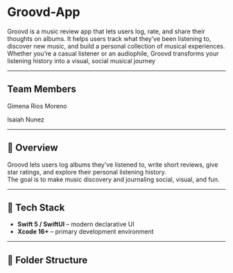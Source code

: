 # Groovd-App
Groovd is a music review app that lets users log, rate, and share their thoughts on albums. It helps users track what they’ve been listening to, discover new music, and build a personal collection of musical experiences. Whether you’re a casual listener or an audiophile, Groovd transforms your listening history into a visual, social musical journey

---

## Team Members
Gimena Rios Moreno

Isaiah Nunez

---

## 📱 Overview

Groovd lets users log albums they’ve listened to, write short reviews, give star ratings, and explore their personal listening history.  
The goal is to make music discovery and journaling social, visual, and fun.

---

## 🧩 Tech Stack

- **Swift 5 / SwiftUI** – modern declarative UI  
- **Xcode 16+** – primary development environment  

---

## 📂 Folder Structure
